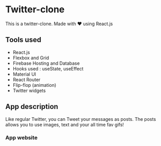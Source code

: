 # Twitter-clone
This is a twitter-clone. Made with ❤ using React.js

## Tools used

- React.js
- Flexbox and Grid
- Firebase Hosting and Database
- Hooks used : useState, useEffect
- Material UI
- React Router
- Flip-flop (animation)
- Twitter widgets

## App description

Like regular Twitter, you can Tweet your messages as posts. The posts allows you to use images, text and your all time fav gifs!

### App website
